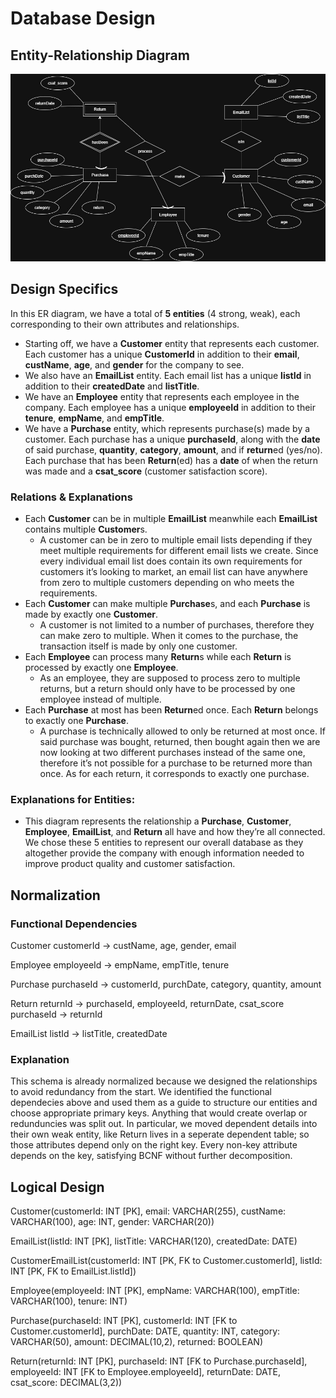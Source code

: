 # Database Design

## Entity-Relationship Diagram
![ER Diagram](project_er_diagram.jpg)


## Design Specifics
In this ER diagram, we have a total of **5 entities** (4 strong, weak), each corresponding to their
own attributes and relationships.
  - Starting off, we have a **Customer** entity that represents each customer. Each customer
has a unique **CustomerId** in addition to their **email**, **custName**, **age**, and **gender** for the company
to see.
  - We also have an **EmailList** entity. Each email list has a unique **listId** in addition to their
**createdDate** and **listTitle**.
  - We have an **Employee** entity that represents each employee in the company. Each
employee has a unique **employeeId** in addition to their **tenure**, **empName**, and **empTitle**.
  - We have a **Purchase** entity, which represents purchase(s) made by a customer. Each
purchase has a unique **purchaseId**, along with the **date** of said purchase, **quantity**, **category**,
**amount**, and if **return**ed (yes/no). Each purchase that has been **Return**(ed) has a **date** of when the
return was made and a **csat_score** (customer satisfaction score).

### Relations & Explanations
  - Each **Customer** can be in multiple **EmailList** meanwhile each **EmailList** contains multiple
**Customer**s.
    - A customer can be in zero to multiple email lists depending if they meet multiple
requirements for different email lists we create. Since every individual email list does contain its
own requirements for customers it’s looking to market, an email list can have
anywhere from zero to multiple customers depending on who meets the requirements.
  - Each **Customer** can make multiple **Purchase**s, and each **Purchase** is made by exactly
one **Customer**.
    - A customer is not limited to a number of purchases, therefore they can make
zero to multiple. When it comes to the purchase, the transaction itself is made by only one
customer.
  - Each **Employee** can process many **Return**s while each **Return** is processed by exactly
one **Employee**.
    - As an employee, they are supposed to process zero to multiple returns, but a
return should only have to be processed by one employee instead of multiple.
  - Each **Purchase** at most has been **Return**ed once. Each **Return** belongs to exactly one
**Purchase**.
    - A purchase is technically allowed to only be returned at most once. If said
purchase was bought, returned, then bought again then we are now looking at two different
purchases instead of the same one, therefore it’s not possible for a purchase to be returned
more than once. As for each return, it corresponds to exactly one purchase.

### Explanations for Entities:
  - This diagram represents the relationship a **Purchase**, **Customer**, **Employee**, **EmailList**,
and **Return** all have and how they’re all connected. We chose these 5 entities to represent our
overall database as they altogether provide the company with enough information needed to
improve product quality and customer satisfaction.


## Normalization

### Functional Dependencies

Customer
customerId → custName, age, gender, email

Employee
employeeId → empName, empTitle, tenure

Purchase
purchaseId → customerId, purchDate, category, quantity, amount

Return
returnId → purchaseId, employeeId, returnDate, csat_score
purchaseId → returnId

EmailList
listId → listTitle, createdDate

### Explanation

This schema is already normalized because we designed the relationships to avoid redundancy from the start. We identified the functional dependecies above and used them as a guide to structure our entities and choose appropriate primary keys. Anything that would create overlap or redunduncies was split out. In particular, we moved dependent details into their own weak entity, like Return lives in a seperate dependent table; so those attributes depend only on the right key. Every non-key attribute depends on the key, satisfying BCNF without further decomposition.

## Logical Design

Customer(customerId: INT [PK], email: VARCHAR(255), custName: VARCHAR(100), age: INT, gender: VARCHAR(20))

EmailList(listId: INT [PK], listTitle: VARCHAR(120), createdDate: DATE)

CustomerEmailList(customerId: INT [PK, FK to Customer.customerId], listId: INT [PK, FK to EmailList.listId])

Employee(employeeId: INT [PK], empName: VARCHAR(100), empTitle: VARCHAR(100), tenure: INT)

Purchase(purchaseId: INT [PK], customerId: INT [FK to Customer.customerId], purchDate: DATE, quantity: INT, category: VARCHAR(50), amount: DECIMAL(10,2), returned: BOOLEAN)

Return(returnId: INT [PK], purchaseId: INT [FK to Purchase.purchaseId], employeeId: INT [FK to Employee.employeeId], returnDate: DATE, csat_score: DECIMAL(3,2))
